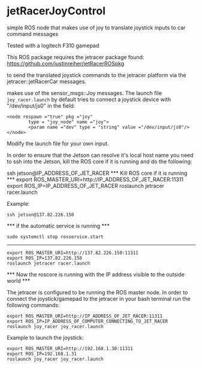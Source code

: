 # jetRacerJoyControl
simple ROS node that makes use of joy to translate joystick inputs to car command messages

Tested with a logitech F310 gamepad

This ROS package requires the jetracer package found: https://github.com/justinreiher/jetRacerROSpkg

to send the translated joystick commands to the jetracer platform via the jetracer::jetRacerCar messages.

makes use of the sensor_msgs::Joy messages. The launch file ```joy_racer.launch``` by default tries to connect a joystick device with "/dev/input/js0" in the field:

```
<node respawn ="true" pkg ="joy"
		type = "joy_node" name ="joy">
		<param name ="dev" type = "string" value ="/dev/input/js0"/>
</node>
```
  
Modify the launch file for your own input.

In order to ensure that the Jetson can resolve it's local host name you need to ssh into the Jetson, kill the ROS core if it is running and do the following:

ssh jetson@IP_ADDRESS_OF_JET_RACER
*** Kill ROS core if it is running ***
export ROS_MASTER_URI=http://IP_ADDRESS_OF_JET_RACER:11311
export ROS_IP=IP_ADDRESS_OF_JET_RACER
roslaunch jetracer racer.launch

Example:
```
ssh jetson@137.82.226.150
```
*** if the automatic service is running ***
```
sudo systemctl stop rosservice.start
```
*******************************************
```
export ROS_MASTER_URI=http://137.82.226.150:11311
export ROS_IP=137.82.226.150
roslaunch jetracer racer.launch
```
*** Now the roscore is running with the IP address visible to the outside world ***



The jetracer is configured to be running the ROS master node. In order to connect the joystick/gamepad to the jetracer in your bash terminal run the following commands:

```
export ROS_MASTER_URI=http://IP_ADDRESS_OF_JET_RACER:11311
export ROS_IP=IP_ADDRESS_OF_COMPUTER_CONNECTING_TO_JET_RACER
roslaunch joy_racer joy_racer.launch

```

Example to launch the joystick:
```
export ROS_MASTER_URI=http://192.168.1.30:11311
export ROS_IP=192.168.1.31
roslaunch joy_racer joy_racer.launch
```
